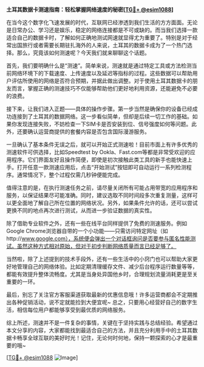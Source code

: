 **土耳其数据卡测速指南：轻松掌握网络速度的秘密[[TG💪+ @esim1088](https://t.me/s/esim1088)]**

在当今这个数字化飞速发展的时代，互联网已经渗透到我们生活的方方面面。无论是日常办公、学习还是娱乐，稳定的网络连接都是不可或缺的。而当我们选择一款适合自己的数据卡时，了解如何正确地测试网速就显得尤为重要了。特别是对于经常出国旅行或者需要长期驻扎海外的人来说，土耳其的数据卡成为了一个热门选择。那么，究竟该如何测速呢？今天我们就来聊聊这个话题。

首先，我们要明确什么是“测速”。简单来说，测速就是通过特定工具或方法检测当前网络环境下的下载速度、上传速度以及延迟等指标的过程。这些数据可以帮助用户评估所使用的网络是否符合预期，并据此做出调整。对于使用土耳其数据卡的朋友而言，掌握正确的测速技巧不仅能够帮助他们更好地利用资源，还能避免不必要的浪费。

接下来，让我们进入正题——具体的操作步骤。第一步当然是确保你的设备已经成功连接到了土耳其的数据网络。这一步看似简单，但却是后续一切工作的基础。如果你发现连接失败，不妨检查一下SIM卡是否安装到位、信号强度如何等问题。此外，还要确认运营商提供的套餐内容是否包含国际漫游服务。

一旦确认了基本条件无误之后，就可以开始正式测速啦！目前市面上有许多优秀的测速软件可供选择，比如Speedtest by Ookla、Fast.com等都是非常受欢迎的应用程序。它们界面友好且操作简便，即使是初次接触此类工具的新手也能快速上手。打开任意一款测速应用后，点击“开始测试”按钮即可自动运行一系列检测程序。通常情况下，整个过程仅需几秒钟便能完成。

值得注意的是，在执行测速任务之前，请尽量关闭所有可能占用带宽的应用程序和服务，以保证结果尽可能准确。同时，建议选取不同时间段多次重复测量，这样可以更全面地了解自己所在位置的网络状况。另外，如果条件允许的话，还可以尝试更换不同的地点再次进行测试，从而进一步验证数据的真实性。

除了借助专业软件之外，还有一些在线平台同样提供了免费的测速服务。例如Google Chrome浏览器自带的一个小功能——只需访问特定网址（如http://www.google.com），系统便会弹出一个对话框询问是否要参与匿名性能测试。虽然这种方式相对原始，但对于初步判断网络质量而言已经足够了。

当然啦，除了上述提到的技术手段外，还有一些生活中的小窍门也可以帮助大家更好地管理自己的网络体验。比如定期清理缓存文件、减少后台程序运行数量等等，都能有效提升整体流畅度。尤其是当身处异国他乡时，合理规划流量消耗更是至关重要的一环。

最后，别忘了关注官方客服渠道获取最新的优惠信息哦！许多运营商都会不定期推出各种促销活动，说不定就能捡到大便宜呢~ 总之，只要用心经营好自己的数字生活，相信每位用户都能够享受到最优质的网络服务。

综上所述，测速并不是一件复杂的事情，关键在于坚持实践与总结经验。希望通过本文分享的内容，大家都能找到最适合自己的方法，并且充分利用手中的土耳其数据卡畅享全球互联的美好时光！记住，无论何时何地，保持一颗探索的心才是最重要的哦~

[[TG💪+ @esim1088](https://t.me/s/esim1088) ![Image](https://i.postimg.cc/4NQfJmqS/Snipaste-2025-05-13-00-14-12.png)]